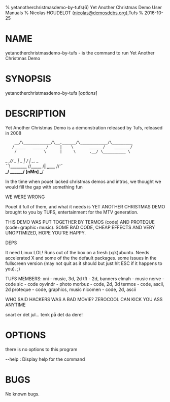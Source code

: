 % yetanotherchristmasdemo-by-tufs(6) Yet Another Christmas Demo User Manuals
% Nicolas HOUDELOT (nicolas@demosdebs.org),Tufs
% 2016-10-25

# NAME
yetanotherchristmasdemo-by-tufs - is the command to run Yet Another Christmas Demo 

# SYNOPSIS
yetanotherchristmasdemo-by-tufs [*options*]

# DESCRIPTION
Yet Another Christmas Demo  is a demonstration released by Tufs, released in 
2008


        __/\____________/\__.______/\____________/\_________         
       /_____   ______/     |    \       ______/    _______/         
        /            \      |     \      .__/ \__________ \          
 _ __,//              \_    |      \_    |   _/      |     \_\.__ _ 	
    ¯`\\_________     //_____       /____|   \________      //'¯     
                \_____/     \______/     [nMn]       \_____/         




In the time when pouet lacked christmas demos and intros, we 
thought we would fill the gap with something fun

WE WERE WRONG

Pouet it full of them, and what it needs is YET ANOTHER CHRISTMAS 
DEMO brought to you by TUFS, entertainment for the MTV generation.

THIS DEMO WAS PUT TOGETHER BY 
TERMOS (code) AND PROTEQUE (code+graphic+music).
SOME BAD CODE, CHEAP EFFECTS AND VERY UNOPTIMIZED,
                                            HOPE YOU'RE HAPPY.


DEPS

It need Linux LOL! Runs out of the box on a fresh (x/k)ubuntu.
Needs accelerated X and some of the the default packages. some
issues in the fullscreen version (may not quit as it should but
just hit ESC if it happens to you). ;)

TUFS MEMBERS:
xni      - music, 3d, 2d
tft      - 2d, banners
elmah    - music
nerve    - code
slc      - code
oyvindr  - photo
morbuz   - code, 2d, 3d
termos   - code, ascii, 2d
proteque - code, graphics, music
nicomen  - code, 2d, ascii


WHO SAID HACKERS WAS A BAD MOVIE?
ZEROCOOL CAN KICK YOU ASS ANYTIME


snart er det jul... tenk på det da dere!

# OPTIONS
there is no options to this program

\--help
:   Display help for the command

# BUGS
No known bugs.
